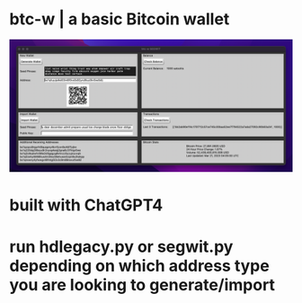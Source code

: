 # btc-w | a basic Bitcoin wallet
![ss1](btcw.png)
# built with ChatGPT4
# run hdlegacy.py or segwit.py depending on which address type you are looking to generate/import